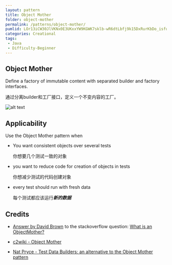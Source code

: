 ```yaml
---
layout: pattern
title: Object Mother
folder: object-mother
permalink: /patterns/object-mother/
pumlid: LOr13iCW30JlVKNx0E3UKxxYW9KGWK7sklb-wR6dtLbfj9k15DxRurKbDo_isfudCEsTaj8TZuhJTpVMF0GiY7dqL9lVjDHqqOT2OQk7X4a0grZgPAkaiL-S4Vh0kOYH_vVeskFyVMyiPUKN
categories: Creational
tags:
 - Java
 - Difficulty-Beginner
---
```


## Object Mother
Define a factory of immutable content with separated builder and factory interfaces.

通过分离builder和工厂接口，定义一个不变内容的工厂。

![alt text](./etc/object-mother.png "Object Mother")

## Applicability
Use the Object Mother pattern when

* You want consistent objects over several tests

    你想要几个测试一致的对象

* you want to reduce code for creation of objects in tests

    你想减少测试的代码创建对象

* every test should run with fresh data

    每个测试都应该运行***新的数据***

## Credits

* [Answer by David Brown](http://stackoverflow.com/questions/923319/what-is-an-objectmother) to the stackoverflow question: [What is an ObjectMother?](http://stackoverflow.com/questions/923319/what-is-an-objectmother)

* [c2wiki - Object Mother](http://c2.com/cgi/wiki?ObjectMother)

* [Nat Pryce - Test Data Builders: an alternative to the Object Mother pattern](http://www.natpryce.com/articles/000714.html)
